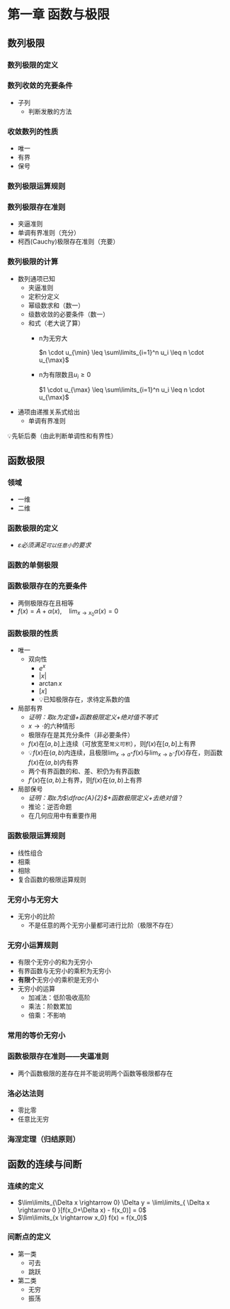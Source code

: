 # 第一章 函数与极限

## 数列极限

### 数列极限的定义

### 数列收敛的充要条件
- 子列
	- 判断发散的方法

### 收敛数列的性质
- 唯一
- 有界
- 保号

### 数列极限运算规则

### 数列极限存在准则
- 夹逼准则
- 单调有界准则（充分）
- 柯西(Cauchy)极限存在准则（充要）

### 数列极限的计算
- 数列通项已知
	- 夹逼准则
	- 定积分定义
	- 幂级数求和（数一）
	- 级数收敛的必要条件（数一）
	- 和式（老大说了算）
		- n为无穷大
		
			$n \cdot u_{\min} \leq \sum\limits_{i=1}^n u_i \leq n \cdot u_{\max}$
		- n为有限数且$u_i \geq 0$
		
			$1 \cdot u_{\max} \leq \sum\limits_{i=1}^n u_i \leq n \cdot u_{\max}$
- 通项由递推关系式给出
	- 单调有界准则
	
💡先斩后奏（由此判断单调性和有界性）
	
## 函数极限

### 领域
- 一维
- 二维

### 函数极限的定义
- *$\varepsilon$必须满足`可以任意小`的要求*

### 函数的单侧极限

### 函数极限存在的充要条件
- 两侧极限存在且相等
- $f(x)=A+\alpha(x),\quad \lim_{x \rightarrow x_0}\alpha(x)=0$

### 函数极限的性质
- 唯一
	- 双向性
		- $e^x$
		- $|x|$
		- $\arctan x$
		- $[x]$
		- 💡已知极限存在，求待定系数的值
- 局部有界
	- *证明：取$\varepsilon$为定值+函数极限定义+绝对值不等式*
	- $x \rightarrow \cdot$的六种情形
	- 极限存在是其充分条件（非必要条件）
	- $f(x)$在$[a,b]$上连续（可放宽至`常义可积`），则$f(x)$在$[a,b]$上有界
	- 💡$f(x)$在$(a,b)$内连续，且极限$\lim_{x \rightarrow a^+}f(x)$与$\lim_{x \rightarrow b^-}f(x)$存在，则函数$f(x)$在$(a,b)$内有界
	- 两个有界函数的和、差、积仍为有界函数
	- $f'(x)$在$(a,b)$上有界，则$f(x)$在$(a,b)$上有界
- 局部保号
	- *证明：取$\varepsilon$为$\dfrac{A}{2}$+函数极限定义+去绝对值*？
	- 推论：逆否命题
	- 在几何应用中有重要作用

### 函数极限运算规则
- 线性组合
- 相乘
- 相除
- 复合函数的极限运算规则

### 无穷小与无穷大
- 无穷小的比阶
	- 不是任意的两个无穷小量都可进行比阶（极限不存在）

### 无穷小运算规则
- 有限个无穷小的和为无穷小
- 有界函数与无穷小的乘积为无穷小
- **有限个**无穷小的乘积是无穷小
- 无穷小的运算
	- 加减法：低阶吸收高阶
	- 乘法：阶数累加
	- 倍乘：不影响

### 常用的等价无穷小

### 函数极限存在准则——夹逼准则
- 两个函数极限的差存在并不能说明两个函数等极限都存在

### 洛必达法则
- 零比零
- 任意比无穷

### 海涅定理（归结原则）

## 函数的连续与间断

### 连续的定义
- $\lim\limits_{\Delta x \rightarrow 0} \Delta y = \lim\limits_{ \Delta x \rightarrow 0 }[f(x_0+\Delta x) - f(x_0)] = 0$
- $\lim\limits_{x \rightarrow x_0} f(x) = f(x_0)$

### 间断点的定义
- 第一类
	- 可去
	- 跳跃
- 第二类
	- 无穷
	- 振荡
<!--stackedit_data:
eyJoaXN0b3J5IjpbLTExNTc4NTAxNjJdfQ==
-->